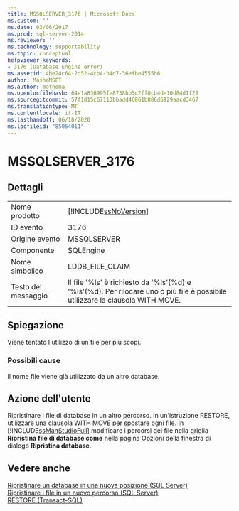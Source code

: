 ```yaml
---
title: MSSQLSERVER_3176 | Microsoft Docs
ms.custom: ''
ms.date: 03/06/2017
ms.prod: sql-server-2014
ms.reviewer: ''
ms.technology: supportability
ms.topic: conceptual
helpviewer_keywords:
- 3176 (Database Engine error)
ms.assetid: 4be24c64-2d52-4cb4-b4d7-36efbe4555b6
author: MashaMSFT
ms.author: mathoma
ms.openlocfilehash: 64e1a836995fe8738bb5c2ff0cb4de10d84d1f29
ms.sourcegitcommit: 57f1d15c67113bbadd40861b886d6929aacd3467
ms.translationtype: MT
ms.contentlocale: it-IT
ms.lasthandoff: 06/18/2020
ms.locfileid: "85054011"
---
```

# <a name="mssqlserver_3176"></a>MSSQLSERVER_3176
    
## <a name="details"></a>Dettagli  
  
|||  
|-|-|  
|Nome prodotto|[!INCLUDE[ssNoVersion](../../includes/ssnoversion-md.md)]|  
|ID evento|3176|  
|Origine evento|MSSQLSERVER|  
|Componente|SQLEngine|  
|Nome simbolico|LDDB_FILE_CLAIM|  
|Testo del messaggio|Il file '%ls' è richiesto da '%ls'(%d) e '%ls'(%d). Per rilocare uno o più file è possibile utilizzare la clausola WITH MOVE.|  
  
## <a name="explanation"></a>Spiegazione  
 Viene tentato l'utilizzo di un file per più scopi.  
  
### <a name="possible-causes"></a>Possibili cause  
 Il nome file viene già utilizzato da un altro database.  
  
## <a name="user-action"></a>Azione dell'utente  
 Ripristinare i file di database in un altro percorso. In un'istruzione RESTORE, utilizzare una clausola WITH MOVE per spostare ogni file. In [!INCLUDE[ssManStudioFull](../../includes/ssmanstudiofull-md.md)] modificare i percorsi dei file nella griglia **Ripristina file di database come** nella pagina Opzioni della finestra di dialogo **Ripristina database**.  
  
## <a name="see-also"></a>Vedere anche  
 [Ripristinare un database in una nuova posizione &#40;SQL Server&#41;](../backup-restore/restore-a-database-to-a-new-location-sql-server.md)   
 [Ripristinare i file in un nuovo percorso &#40;SQL Server&#41;](../backup-restore/restore-files-to-a-new-location-sql-server.md)   
 [RESTORE &#40;Transact-SQL&#41;](/sql/t-sql/statements/restore-statements-transact-sql)  
  
  
